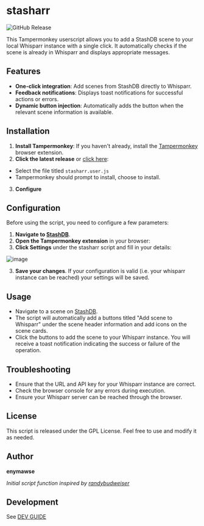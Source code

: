 # stasharr

![GitHub Release](https://img.shields.io/github/v/release/enymawse/stasharr)

This Tampermonkey userscript allows you to add a StashDB scene to your local Whisparr instance with a single click. It automatically checks if the scene is already in Whisparr and displays appropriate messages.

## Features

- **One-click integration**: Add scenes from StashDB directly to Whisparr.
- **Feedback notifications**: Displays toast notifications for successful actions or errors.
- **Dynamic button injection**: Automatically adds the button when the relevant scene information is available.

## Installation

1. **Install Tampermonkey**: If you haven't already, install the [Tampermonkey](https://www.tampermonkey.net/) browser extension.
2. **Click the latest release** or [click here](https://github.com/enymawse/stasharr/releases/latest/download/stasharr.user.js):

- Select the file titled `stasharr.user.js`
- Tampermonkey should prompt to install, choose to install.

3. **Configure**

## Configuration

Before using the script, you need to configure a few parameters:

1. **Navigate to [StashDB](https://stashdb.org)**.
2. **Open the Tampermonkey extension** in your browser:
3. **Click Settings** under the stasharr script and fill in your details:

![image](https://github.com/user-attachments/assets/c450f902-4d62-400c-a31e-062fb28badab)


3. **Save your changes**. If your configuration is valid (i.e. your whisparr instance can be reached) your settings will be saved.

## Usage

- Navigate to a scene on [StashDB](https://stashdb.org/).
- The script will automatically add a buttons titled "Add scene to Whisparr" under the scene header information and add icons on the scene cards.
- Click the buttons to add the scene to your Whisparr instance. You will receive a toast notification indicating the success or failure of the operation.

## Troubleshooting

- Ensure that the URL and API key for your Whisparr instance are correct.
- Check the browser console for any errors during execution.
- Ensure your Whisparr server can be reached through the browser.

## License

This script is released under the GPL License. Feel free to use and modify it as needed.

## Author

**enymawse**

<em>Initial script function inspired by [randybudweiser](https://github.com/randybudweiser/stash2whisparr)</em>

## Development

See [DEV GUIDE](DEVELOPMENT.md)
